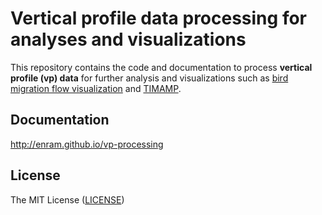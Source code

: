 # Vertical profile data processing for analyses and visualizations

This repository contains the code and documentation to process **vertical profile (vp) data** for further analysis and visualizations such as [bird migration flow visualization](http://enram.github.io/bird-migration-flow-visualization/viz/) and [TIMAMP](http://timamp.github.io/).

## Documentation

http://enram.github.io/vp-processing

## License

The MIT License ([LICENSE](LICENSE))
